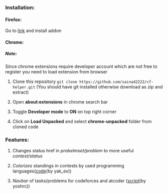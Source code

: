 ### Installation:

#### Firefox:
Go to [link](https://addons.mozilla.org/en-US/firefox/addon/cf-helper/) and install addon

#### Chrome:
##### Note:
Since chrome extensions require developer account which are not free to register you need to load extension from browser

1. Clone this repository
`git clone https://github.com/sainad2222/cf-helper.git`
(You should have git installed otherwise download as zip and extract)

2. Open **about:extensions** in chrome search bar

3. Toggle **Developer mode** to **ON** on top right corner

4. Click on **Load Unpacked** and select **chrome-unpacked** folder from cloned code

### Features:

1. Changes status href in *probelmset/problem* to more useful *contest/status*

2. *Colorizes* standings in contests by used programming languages([code](https://codeforces.com/blog/entry/1871)(by yak_ex))

3. *Navbar* of tasks/problems for codeforces and atcoder ([script](https://greasyfork.org/en/scripts/383360-atcoder-problem-navigator)(by yoshrc))

